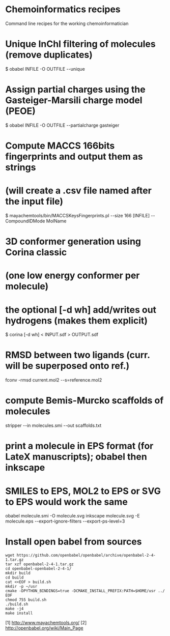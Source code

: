 # Chemoinformatics recipes
Command line recipes for the working chemoinformatician

# Unique InChI filtering of molecules (remove duplicates)
$ obabel INFILE -O OUTFILE --unique

# Assign partial charges using the Gasteiger-Marsili charge model (PEOE)
$ obabel INFILE -O OUTFILE --partialcharge gasteiger

# Compute MACCS 166bits fingerprints and output them as strings
# (will create a .csv file named after the input file)
$ mayachemtools/bin/MACCSKeysFingerprints.pl --size 166 [INFILE] --CompoundIDMode MolName

# 3D conformer generation using Corina classic
# (one low energy conformer per molecule)
# the optional [-d wh] add/writes out hydrogens (makes them explicit)
$ corina [-d wh] < INPUT.sdf > OUTPUT.sdf

# RMSD between two ligands (curr. will be superposed onto ref.)
fconv -rmsd current.mol2 --s=reference.mol2

# compute Bemis-Murcko scaffolds of molecules
stripper --in molecules.smi --out scaffolds.txt

# print a molecule in EPS format (for LateX manuscripts); obabel then inkscape
# SMILES to EPS, MOL2 to EPS or SVG to EPS would work the same
obabel molecule.smi -O molecule.svg
inkscape molecule.svg -E molecule.eps --export-ignore-filters --export-ps-level=3

# Install open babel from sources

    wget https://github.com/openbabel/openbabel/archive/openbabel-2-4-1.tar.gz
    tar xzf openbabel-2-4-1.tar.gz
    cd openbabel-openbabel-2-4-1/
    mkdir build
    cd build
    cat <<EOF > build.sh
    mkdir -p ~/usr
    cmake -DPYTHON_BINDINGS=true -DCMAKE_INSTALL_PREFIX:PATH=$HOME/usr ../
    EOF
    chmod 755 build.sh
    ./build.sh
    make -j4
    make install

[1] http://www.mayachemtools.org/
[2] http://openbabel.org/wiki/Main_Page
